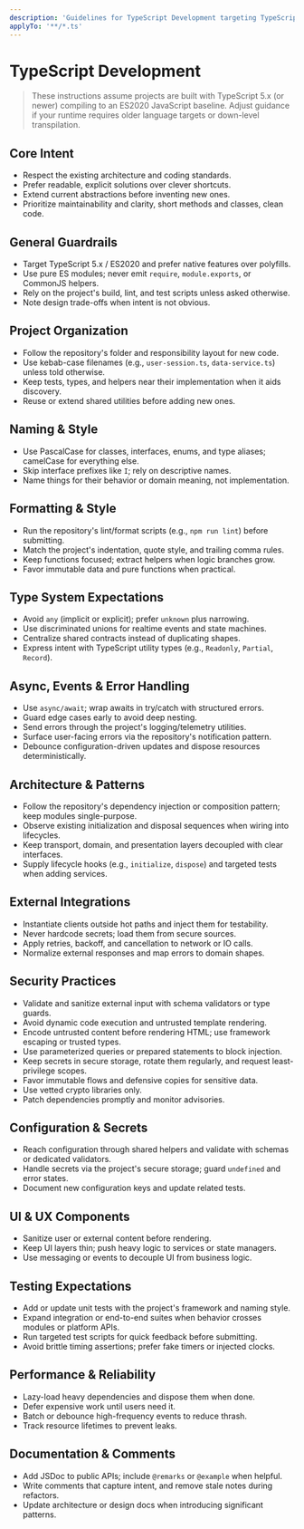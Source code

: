```yaml
---
description: 'Guidelines for TypeScript Development targeting TypeScript 5.x and ES2020 output'
applyTo: '**/*.ts'
---
```


# TypeScript Development

> These instructions assume projects are built with TypeScript 5.x (or newer) compiling to an ES2020 JavaScript baseline. Adjust guidance if your runtime requires older language targets or down-level transpilation.

## Core Intent

- Respect the existing architecture and coding standards.
- Prefer readable, explicit solutions over clever shortcuts.
- Extend current abstractions before inventing new ones.
- Prioritize maintainability and clarity, short methods and classes, clean code.

## General Guardrails

- Target TypeScript 5.x / ES2020 and prefer native features over polyfills.
- Use pure ES modules; never emit `require`, `module.exports`, or CommonJS helpers.
- Rely on the project's build, lint, and test scripts unless asked otherwise.
- Note design trade-offs when intent is not obvious.

## Project Organization

- Follow the repository's folder and responsibility layout for new code.
- Use kebab-case filenames (e.g., `user-session.ts`, `data-service.ts`) unless told otherwise.
- Keep tests, types, and helpers near their implementation when it aids discovery.
- Reuse or extend shared utilities before adding new ones.

## Naming & Style

- Use PascalCase for classes, interfaces, enums, and type aliases; camelCase for everything else.
- Skip interface prefixes like `I`; rely on descriptive names.
- Name things for their behavior or domain meaning, not implementation.

## Formatting & Style

- Run the repository's lint/format scripts (e.g., `npm run lint`) before submitting.
- Match the project's indentation, quote style, and trailing comma rules.
- Keep functions focused; extract helpers when logic branches grow.
- Favor immutable data and pure functions when practical.

## Type System Expectations

- Avoid `any` (implicit or explicit); prefer `unknown` plus narrowing.
- Use discriminated unions for realtime events and state machines.
- Centralize shared contracts instead of duplicating shapes.
- Express intent with TypeScript utility types (e.g., `Readonly`, `Partial`, `Record`).

## Async, Events & Error Handling

- Use `async/await`; wrap awaits in try/catch with structured errors.
- Guard edge cases early to avoid deep nesting.
- Send errors through the project's logging/telemetry utilities.
- Surface user-facing errors via the repository's notification pattern.
- Debounce configuration-driven updates and dispose resources deterministically.

## Architecture & Patterns

- Follow the repository's dependency injection or composition pattern; keep modules single-purpose.
- Observe existing initialization and disposal sequences when wiring into lifecycles.
- Keep transport, domain, and presentation layers decoupled with clear interfaces.
- Supply lifecycle hooks (e.g., `initialize`, `dispose`) and targeted tests when adding services.

## External Integrations

- Instantiate clients outside hot paths and inject them for testability.
- Never hardcode secrets; load them from secure sources.
- Apply retries, backoff, and cancellation to network or IO calls.
- Normalize external responses and map errors to domain shapes.

## Security Practices

- Validate and sanitize external input with schema validators or type guards.
- Avoid dynamic code execution and untrusted template rendering.
- Encode untrusted content before rendering HTML; use framework escaping or trusted types.
- Use parameterized queries or prepared statements to block injection.
- Keep secrets in secure storage, rotate them regularly, and request least-privilege scopes.
- Favor immutable flows and defensive copies for sensitive data.
- Use vetted crypto libraries only.
- Patch dependencies promptly and monitor advisories.

## Configuration & Secrets

- Reach configuration through shared helpers and validate with schemas or dedicated validators.
- Handle secrets via the project's secure storage; guard `undefined` and error states.
- Document new configuration keys and update related tests.

## UI & UX Components

- Sanitize user or external content before rendering.
- Keep UI layers thin; push heavy logic to services or state managers.
- Use messaging or events to decouple UI from business logic.

## Testing Expectations

- Add or update unit tests with the project's framework and naming style.
- Expand integration or end-to-end suites when behavior crosses modules or platform APIs.
- Run targeted test scripts for quick feedback before submitting.
- Avoid brittle timing assertions; prefer fake timers or injected clocks.

## Performance & Reliability

- Lazy-load heavy dependencies and dispose them when done.
- Defer expensive work until users need it.
- Batch or debounce high-frequency events to reduce thrash.
- Track resource lifetimes to prevent leaks.

## Documentation & Comments

- Add JSDoc to public APIs; include `@remarks` or `@example` when helpful.
- Write comments that capture intent, and remove stale notes during refactors.
- Update architecture or design docs when introducing significant patterns.
